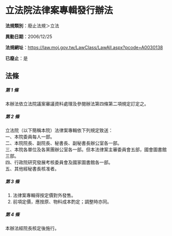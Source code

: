 # 立法院法律案專輯發行辦法

**法規類別**：廢止法規＞立法

**異動日期**：2006/12/25  

**法規網址**：https://law.moj.gov.tw/LawClass/LawAll.aspx?pcode=A0030138

**已廢止**：是



## 法條
##### 第 1 條
本辦法依立法院議案審議資料處理及參閱辦法第四條第二項規定訂定之。

##### 第 2 條
立法院（以下簡稱本院）法律案專輯依下列規定致送：  
一、本院委員每人一部。  
二、本院院長、副院長、秘書長、副秘書長辦公室各一部。  
三、本院各單位及各黨團辦公室各一部。但本法律案主審委員會五部，國會圖書館三部。  
四、行政院研究發展考核委員會及國家圖書館各一部。  
五、其他經秘書長核准者。  

##### 第 3 條
1. 法律案專輯得按定價對外發售。
1. 前項定價，應按原、物料成本酌定；調整時亦同。

##### 第 4 條
本辦法經院長核定後施行。


